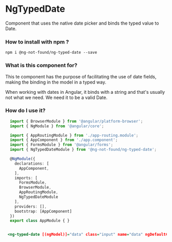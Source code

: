 # NgTypedDate

Component that uses the native date picker and binds the typed value to Date.

### How to install with npm ?
```
npm i @ng-not-found/ng-typed-date --save
```

### What is this component for? ###

This te component has the purpose of facilitating the use of date fields, making the binding in the model in a typed way.

When working with dates in Angular, it binds with a string and that's usually not what we need. We need it to be a valid Date.

### How do I use it? ###

```module.ts
  import { BrowserModule } from '@angular/platform-browser';
  import { NgModule } from '@angular/core';

  import { AppRoutingModule } from './app-routing.module';
  import { AppComponent } from './app.component';
  import { FormsModule } from '@angular/forms';
  import { NgTypedDateModule } from '@ng-not-found/ng-typed-date';

  @NgModule({
    declarations: [
      AppComponent,
    ],
    imports: [
      FormsModule,
      BrowserModule,
      AppRoutingModule,
      NgTypedDateModule
    ],
    providers: [],
    bootstrap: [AppComponent]
  })
  export class AppModule { }

 ```
 
```.html

 <ng-typed-date [(ngModel)]="data" class="input" name="data" ngDefaultControl></ng-typed-date>

```
